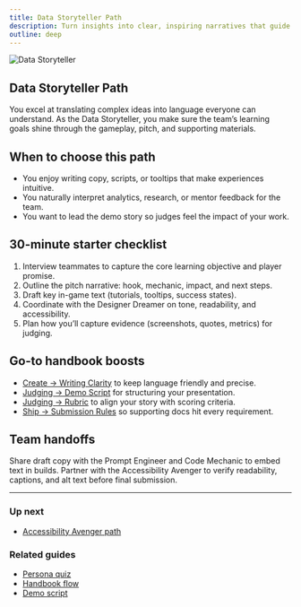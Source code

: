 ```yaml
---
title: Data Storyteller Path
description: Turn insights into clear, inspiring narratives that guide players and judges.
outline: deep
---
```


![Data Storyteller](/persona-data-storyteller.webp)

## Data Storyteller Path

You excel at translating complex ideas into language everyone can understand. As the Data Storyteller, you make sure the team’s learning goals shine through the gameplay, pitch, and supporting materials.

## When to choose this path

- You enjoy writing copy, scripts, or tooltips that make experiences intuitive.
- You naturally interpret analytics, research, or mentor feedback for the team.
- You want to lead the demo story so judges feel the impact of your work.

## 30-minute starter checklist

1. Interview teammates to capture the core learning objective and player promise.
2. Outline the pitch narrative: hook, mechanic, impact, and next steps.
3. Draft key in-game text (tutorials, tooltips, success states).
4. Coordinate with the Designer Dreamer on tone, readability, and accessibility.
5. Plan how you’ll capture evidence (screenshots, quotes, metrics) for judging.

## Go-to handbook boosts

- [Create → Writing Clarity](/create/writing-clarity) to keep language friendly and precise.
- [Judging → Demo Script](/judging/demo-script) for structuring your presentation.
- [Judging → Rubric](/judging/rubric) to align your story with scoring criteria.
- [Ship → Submission Rules](/ship/submission-rules) so supporting docs hit every requirement.

## Team handoffs

Share draft copy with the Prompt Engineer and Code Mechanic to embed text in builds. Partner with the Accessibility Avenger to verify readability, captions, and alt text before final submission.

---

### Up next

- [Accessibility Avenger path](/people/paths/accessibility-avenger)

### Related guides

- [Persona quiz](/people/persona-quiz)
- [Handbook flow](/guide/flow)
- [Demo script](/judging/demo-script)
